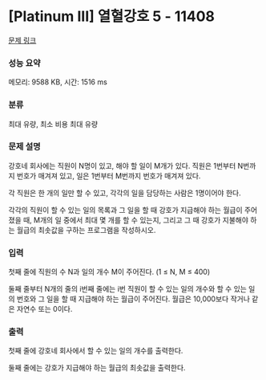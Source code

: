 # [Platinum III] 열혈강호 5 - 11408 

[문제 링크](https://www.acmicpc.net/problem/11408) 

### 성능 요약

메모리: 9588 KB, 시간: 1516 ms

### 분류

최대 유량, 최소 비용 최대 유량

### 문제 설명

<p>강호네 회사에는 직원이 N명이 있고, 해야 할 일이 M개가 있다. 직원은 1번부터 N번까지 번호가 매겨져 있고, 일은 1번부터 M번까지 번호가 매겨져 있다.</p>

<p>각 직원은 한 개의 일만 할 수 있고, 각각의 일을 담당하는 사람은 1명이어야 한다.</p>

<p>각각의 직원이 할 수 있는 일의 목록과 그 일을 할 때 강호가 지급해야 하는 월급이 주어졌을 때, M개의 일 중에서 최대 몇 개를 할 수 있는지, 그리고 그 때 강호가 지불해야 하는 월급의 최솟값을 구하는 프로그램을 작성하시오.</p>

### 입력 

 <p>첫째 줄에 직원의 수 N과 일의 개수 M이 주어진다. (1 ≤ N, M ≤ 400)</p>

<p>둘째 줄부터 N개의 줄의 i번째 줄에는 i번 직원이 할 수 있는 일의 개수와 할 수 있는 일의 번호와 그 일을 할 때 지급해야 하는 월급이 주어진다. 월급은 10,000보다 작거나 같은 자연수 또는 0이다.</p>

### 출력 

 <p>첫째 줄에 강호네 회사에서 할 수 있는 일의 개수를 출력한다.</p>

<p>둘째 줄에는 강호가 지급해야 하는 월급의 최솟값을 출력한다.</p>

